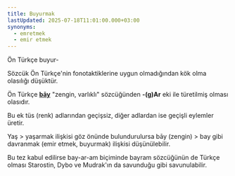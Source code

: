 ```yaml
---
title: Buyurmak
lastUpdated: 2025-07-18T11:01:00.000+03:00
synonyms:
  - emretmek
  - emir etmek
---
```

Ön Türkçe buyur- 

Sözcük Ön Türkçe'nin fonotaktiklerine uygun olmadığından kök olma olasılığı düşüktür.

Ön Türkçe **[bāy](/sozluk/bay)** "zengin, varlıklı" sözcüğünden **-(g)Ar** eki ile türetilmiş olması olasıdır. 

Bu ek tüs (renk) adlarından geçişsiz, diğer adlardan ise geçişli eylemler üretir. 

Yaş > yaşarmak ilişkisi göz önünde bulundurulursa bāy (zengin) > bay gibi davranmak (emir etmek, buyurmak) ilişkisi düşünülebilir.

Bu tez kabul edilirse bay-ar-am biçiminde bayram sözcüğünün de Türkçe olması Starostin, Dybo ve Mudrak'ın da savunduğu gibi savunulabilir.
